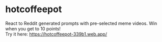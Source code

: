 # hotcoffeepot

React to Reddit generated prompts with pre-selected meme videos. Win when you get to 10 points!\
Try it here: https://hotcoffeepot-339b1.web.app/
